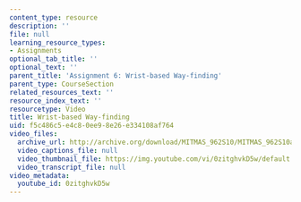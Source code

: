 ```yaml
---
content_type: resource
description: ''
file: null
learning_resource_types:
- Assignments
optional_tab_title: ''
optional_text: ''
parent_title: 'Assignment 6: Wrist-based Way-finding'
parent_type: CourseSection
related_resources_text: ''
resource_index_text: ''
resourcetype: Video
title: Wrist-based Way-finding
uid: f5c486c5-e4c8-0ee9-8e26-e334108af764
video_files:
  archive_url: http://archive.org/download/MITMAS_962S10/MITMAS_962S10assn6_wayfinding_300k.mp4
  video_captions_file: null
  video_thumbnail_file: https://img.youtube.com/vi/0zitghvkD5w/default.jpg
  video_transcript_file: null
video_metadata:
  youtube_id: 0zitghvkD5w
---
```

